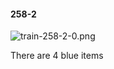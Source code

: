 #### 258-2
![train-258-2-0.png](https://github.com/lil-lab/nlvr/raw/master/nlvr/train/images/75/train-258-2-0.png "train-258-2-0.png")

There are 4 blue items